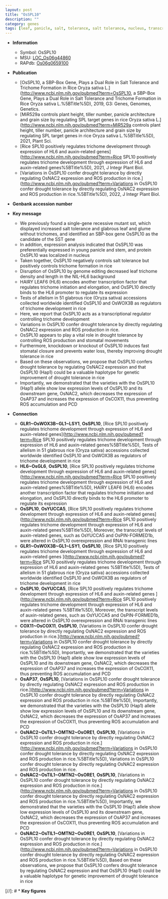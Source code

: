 ```yaml
---
layout: post
title: "OsSPL10"
description: ""
category: genes
tags: [leaf, panicle, salt, tolerance, salt tolerance, nucleus, transcription factor, development, transcriptional regulator, drought, drought tolerance, stomatal, PCD, water loss]
---
```


* **Information**  
    + Symbol: OsSPL10  
    + MSU: [LOC_Os06g44860](http://rice.uga.edu/cgi-bin/ORF_infopage.cgi?orf=LOC_Os06g44860)  
    + RAPdb: [Os06g0659100](http://rapdb.dna.affrc.go.jp/viewer/gbrowse_details/irgsp1?name=Os06g0659100)  

* **Publication**  
    + [OsSPL10, a SBP-Box Gene, Plays a Dual Role in Salt Tolerance and Trichome Formation in Rice Oryza sativa L.](http://www.ncbi.nlm.nih.gov/pubmed?term=OsSPL10, a SBP-Box Gene, Plays a Dual Role in Salt Tolerance and Trichome Formation in Rice Oryza sativa L.%5BTitle%5D), 2019, G3: Genes, Genomes, Genetics.
    + [MiR529a controls plant height, tiller number, panicle architecture and grain size by regulating SPL target genes in rice Oryza sativa L.](http://www.ncbi.nlm.nih.gov/pubmed?term=MiR529a controls plant height, tiller number, panicle architecture and grain size by regulating SPL target genes in rice Oryza sativa L.%5BTitle%5D), 2021, Plant Sci.
    + [Rice SPL10 positively regulates trichome development through expression of HL6 and auxin-related genes](http://www.ncbi.nlm.nih.gov/pubmed?term=Rice SPL10 positively regulates trichome development through expression of HL6 and auxin-related genes%5BTitle%5D), 2021, J Integr Plant Biol.
    + [Variations in OsSPL10 confer drought tolerance by directly regulating OsNAC2 expression and ROS production in rice.](http://www.ncbi.nlm.nih.gov/pubmed?term=Variations in OsSPL10 confer drought tolerance by directly regulating OsNAC2 expression and ROS production in rice.%5BTitle%5D), 2022, J Integr Plant Biol.

* **Genbank accession number**  

* **Key message**  
    + We previously found a single-gene recessive mutant sst, which displayed increased salt tolerance and glabrous leaf and glume without trichomes, and identified an SBP-box gene OsSPL10 as the candidate of the SST gene
    + In addition, expression analysis indicated that OsSPL10 was preferentially expressed in young panicle and stem, and protein OsSPL10 was localized in nucleus
    + Taken together, OsSPL10 negatively controls salt tolerance  but positively controls trichome formation in rice
    + Disruption of OsSPL10 by genome editing decreased leaf trichome density and length in the NIL-HL6 background
    + HAIRY LEAF6 (HL6) encodes another transcription factor that regulates trichome initiation and elongation, and OsSPL10 directly binds to the HL6 promoter to regulate its expression
    + Tests of allelism in 51 glabrous rice (Oryza sativa) accessions collected worldwide identified OsSPL10 and OsWOX3B as regulators of trichome development in rice
    + Here, we report that OsSPL10 acts as a transcriptional regulator controlling trichome development
    + Variations in OsSPL10 confer drought tolerance by directly regulating OsNAC2 expression and ROS production in rice.
    + OsSPL10 appears to play a vital role in drought tolerance by controlling ROS production and stomatal movements
    + Furthermore, knockdown or knockout of OsSPL10 induces fast stomatal closure and prevents water loss, thereby improving drought tolerance in rice
    + Based on these observations, we propose that OsSPL10 confers drought tolerance by regulating OsNAC2 expression and that OsSPL10 (Hap1) could be a valuable haplotype for genetic improvement of drought tolerance in rice
    + Importantly, we demonstrated that the varieties with the OsSPL10 (Hap1) allele show low expression levels of OsSPL10 and its downstream gene, OsNAC2, which decreases the expression of OsAP37 and increases the expression of OsCOX11, thus preventing ROS accumulation and PCD

* **Connection**  
    + __GLR1~OsWOX3B~GL1~LSY1__, __OsSPL10__, [Rice SPL10 positively regulates trichome development through expression of HL6 and auxin-related genes](http://www.ncbi.nlm.nih.gov/pubmed?term=Rice SPL10 positively regulates trichome development through expression of HL6 and auxin-related genes%5BTitle%5D),  Tests of allelism in 51 glabrous rice (Oryza sativa) accessions collected worldwide identified OsSPL10 and OsWOX3B as regulators of trichome development in rice
    + __HL6~OsGL6__, __OsSPL10__, [Rice SPL10 positively regulates trichome development through expression of HL6 and auxin-related genes](http://www.ncbi.nlm.nih.gov/pubmed?term=Rice SPL10 positively regulates trichome development through expression of HL6 and auxin-related genes%5BTitle%5D),  HAIRY LEAF6 (HL6) encodes another transcription factor that regulates trichome initiation and elongation, and OsSPL10 directly binds to the HL6 promoter to regulate its expression
    + __OsSPL10__, __OsYUCCA5__, [Rice SPL10 positively regulates trichome development through expression of HL6 and auxin-related genes](http://www.ncbi.nlm.nih.gov/pubmed?term=Rice SPL10 positively regulates trichome development through expression of HL6 and auxin-related genes%5BTitle%5D),  Moreover, the transcript levels of auxin-related genes, such as OsYUCCA5 and OsPIN-FORMED1b, were altered in OsSPL10 overexpression and RNAi transgenic lines
    + __GLR1~OsWOX3B~GL1~LSY1__, __OsSPL10__, [Rice SPL10 positively regulates trichome development through expression of HL6 and auxin-related genes ](http://www.ncbi.nlm.nih.gov/pubmed?term=Rice SPL10 positively regulates trichome development through expression of HL6 and auxin-related genes %5BTitle%5D),  Tests of allelism in 51 glabrous rice (Oryza sativa) accessions collected worldwide identified OsSPL10 and OsWOX3B as regulators of trichome development in rice
    + __OsSPL10__, __OsYUCCA5__, [Rice SPL10 positively regulates trichome development through expression of HL6 and auxin-related genes ](http://www.ncbi.nlm.nih.gov/pubmed?term=Rice SPL10 positively regulates trichome development through expression of HL6 and auxin-related genes %5BTitle%5D),  Moreover, the transcript levels of auxin-related genes, such as OsYUCCA5 and OsPIN-FORMED1b, were altered in OsSPL10 overexpression and RNAi transgenic lines
    + __COX11~OsCOX11__, __OsSPL10__, [Variations in OsSPL10 confer drought tolerance by directly regulating OsNAC2 expression and ROS production in rice.](http://www.ncbi.nlm.nih.gov/pubmed?term=Variations in OsSPL10 confer drought tolerance by directly regulating OsNAC2 expression and ROS production in rice.%5BTitle%5D),  Importantly, we demonstrated that the varieties with the OsSPL10 (Hap1) allele show low expression levels of OsSPL10 and its downstream gene, OsNAC2, which decreases the expression of OsAP37 and increases the expression of OsCOX11, thus preventing ROS accumulation and PCD
    + __OsAP37__, __OsSPL10__, [Variations in OsSPL10 confer drought tolerance by directly regulating OsNAC2 expression and ROS production in rice.](http://www.ncbi.nlm.nih.gov/pubmed?term=Variations in OsSPL10 confer drought tolerance by directly regulating OsNAC2 expression and ROS production in rice.%5BTitle%5D),  Importantly, we demonstrated that the varieties with the OsSPL10 (Hap1) allele show low expression levels of OsSPL10 and its downstream gene, OsNAC2, which decreases the expression of OsAP37 and increases the expression of OsCOX11, thus preventing ROS accumulation and PCD
    + __OsNAC2~OsTIL1~OMTN2~OsORE1__, __OsSPL10__, [Variations in OsSPL10 confer drought tolerance by directly regulating OsNAC2 expression and ROS production in rice.](http://www.ncbi.nlm.nih.gov/pubmed?term=Variations in OsSPL10 confer drought tolerance by directly regulating OsNAC2 expression and ROS production in rice.%5BTitle%5D), Variations in OsSPL10 confer drought tolerance by directly regulating OsNAC2 expression and ROS production in rice.
    + __OsNAC2~OsTIL1~OMTN2~OsORE1__, __OsSPL10__, [Variations in OsSPL10 confer drought tolerance by directly regulating OsNAC2 expression and ROS production in rice.](http://www.ncbi.nlm.nih.gov/pubmed?term=Variations in OsSPL10 confer drought tolerance by directly regulating OsNAC2 expression and ROS production in rice.%5BTitle%5D),  Importantly, we demonstrated that the varieties with the OsSPL10 (Hap1) allele show low expression levels of OsSPL10 and its downstream gene, OsNAC2, which decreases the expression of OsAP37 and increases the expression of OsCOX11, thus preventing ROS accumulation and PCD
    + __OsNAC2~OsTIL1~OMTN2~OsORE1__, __OsSPL10__, [Variations in OsSPL10 confer drought tolerance by directly regulating OsNAC2 expression and ROS production in rice.](http://www.ncbi.nlm.nih.gov/pubmed?term=Variations in OsSPL10 confer drought tolerance by directly regulating OsNAC2 expression and ROS production in rice.%5BTitle%5D),  Based on these observations, we propose that OsSPL10 confers drought tolerance by regulating OsNAC2 expression and that OsSPL10 (Hap1) could be a valuable haplotype for genetic improvement of drought tolerance in rice

[//]: # * **Key figures**  


